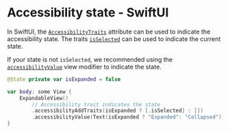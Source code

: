 # Accessibility state - SwiftUI

In SwiftUI, the [`AccessibilityTraits`](https://developer.apple.com/documentation/swiftui/accessibilitytraits) attribute can be used to indicate the accessibility state. The traits [`isSelected`](https://developer.apple.com/documentation/swiftui/accessibilitytraits/isselected) can be used to indicate the current state.

If your state is not `isSelected`, we recommended using the [`accessibilityValue`](https://developer.apple.com/documentation/swiftui/view/accessibilityvalue(_:)-2bwuz) view modifier to indicate the state.

```swift
@State private var isExpanded = false

var body: some View {
    ExpandableView()
        // Accessibility trait indicates the state
        .accessibilityAddTraits(isExpanded ? [.isSelected] : [])
        .accessibilityValue(Text(isExpanded ? "Expanded": "Collapsed"))
}
```
